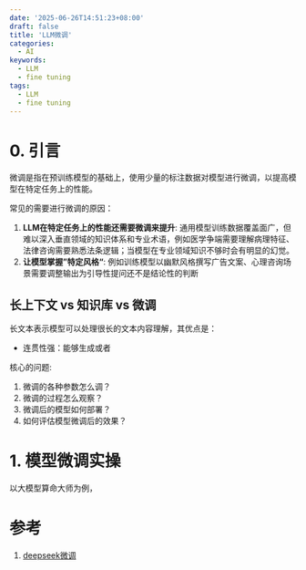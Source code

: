```yaml
---
date: '2025-06-26T14:51:23+08:00'
draft: false
title: 'LLM微调'
categories:
  - AI
keywords:
  - LLM
  - fine tuning
tags:
  - LLM
  - fine tuning
---
```


# 0. 引言

微调是指在预训练模型的基础上，使用少量的标注数据对模型进行微调，以提高模型在特定任务上的性能。

常见的需要进行微调的原因：
1. **LLM在特定任务上的性能还需要微调来提升**: 通用模型训练数据覆盖面广，但难以深入垂直领域的知识体系和专业术语，例如医学争端需要理解病理特征、法律咨询需要熟悉法条逻辑；当模型在专业领域知识不够时会有明显的幻觉。
2. **让模型掌握”特定风格“**: 例如训练模型以幽默风格撰写广告文案、心理咨询场景需要调整输出为引导性提问还不是结论性的判断 

## 长上下文 vs 知识库 vs 微调

长文本表示模型可以处理很长的文本内容理解，其优点是：

- 连贯性强：能够生成或者


核心的问题:

1. 微调的各种参数怎么调？
2. 微调的过程怎么观察？
3. 微调后的模型如何部署？
4. 如何评估模型微调后的效果？

# 1. 模型微调实操



以大模型算命大师为例，

# 参考

1. [deepseek微调](https://www.bilibili.com/video/BV1WQAUeVEuj)


